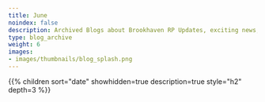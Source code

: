 ```yaml
---
title: June
noindex: false
description: Archived Blogs about Brookhaven RP Updates, exciting news, and new findings
type: blog_archive
weight: 6
images:
- images/thumbnails/blog_splash.png
---
```




{{% children sort="date" showhidden=true description=true style="h2"  depth=3 %}}
